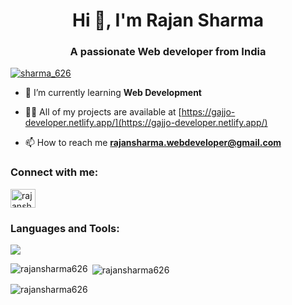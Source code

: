 
<h1 align="center">Hi 👋, I'm Rajan Sharma</h1>
<h3 align="center">A passionate Web developer from India</h3>


<p align="left"> <a href="https://twitter.com/sharma_626" target="blank"><img src="https://img.shields.io/twitter/follow/sharma_626?logo=twitter&style=for-the-badge" alt="sharma_626" /></a> </p>

- 🌱 I’m currently learning **Web Development**

- 👨‍💻 All of my projects are available at [https://gajjo-developer.netlify.app/](https://gajjo-developer.netlify.app/)

- 📫 How to reach me **rajansharma.webdeveloper@gmail.com**



<h3 align="left">Connect with me:</h3>
<p align="left">

<a href="https://linkedin.com/in/rajansharma626" target="blank"><img align="center" src="https://raw.githubusercontent.com/rahuldkjain/github-profile-readme-generator/master/src/images/icons/Social/linked-in-alt.svg" alt="rajansharma626" height="30" width="40" /></a>

</p>

<h3 align="left">Languages and Tools:</h3>
<p align="left">   <a href="https://skillicons.dev" align="center">
    <img align="center" src="https://skillicons.dev/icons?i=js,php,mysql,vscode,html,css,bootstrap,wordpress,tailwind,jquery,laravel,vuejs" />
  </a></p>

<p><img align="left" src="https://github-readme-stats.vercel.app/api/top-langs?username=rajansharma626&show_icons=true&locale=en&layout=compact" alt="rajansharma626" /></p>

<p>&nbsp;<img align="center" src="https://github-readme-stats.vercel.app/api?username=rajansharma626&show_icons=true&locale=en" alt="rajansharma626" /></p>

<p><img align="center" src="https://github-readme-streak-stats.herokuapp.com/?user=rajansharma626&" alt="rajansharma626" /></p>

